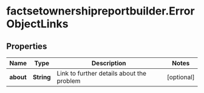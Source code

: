 # factsetownershipreportbuilder.ErrorObjectLinks

## Properties

Name | Type | Description | Notes
------------ | ------------- | ------------- | -------------
**about** | **String** | Link to further details about the problem | [optional] 


